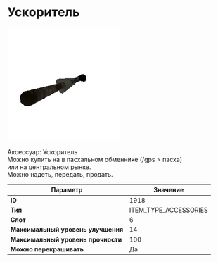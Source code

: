 # Ускоритель

![Item Image](../img/1918.webp?raw=true)

Аксессуар: Ускоритель<br>Можно купить на в пасхальном обменнике (/gps > пасха)<br>или на центральном рынке.<br>Можно надеть, передать, продать.


| Параметр | Значение |
|----------|----------|
| **ID** | 1918 |
| **Тип** | ITEM_TYPE_ACCESSORIES |
| **Слот** | 6 |
| **Максимальный уровень улучшения** | 14 |
| **Максимальный уровень прочности** | 100 |
| **Можно перекрашивать** | Да |

